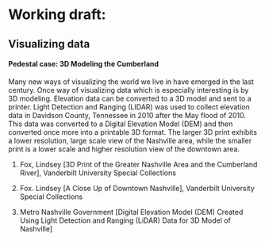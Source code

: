 # Working draft:
## Visualizing data
#### Pedestal case: 3D Modeling the Cumberland

Many new ways of visualizing the world we live in have emerged in the last century.  Once way of visualizing data which is especially interesting is by 3D modeling.  Elevation data can be converted to a 3D model and sent to a printer.  Light Detection and Ranging (LIDAR) was used to collect elevation data in Davidson County, Tennessee in 2010 after the May flood of 2010.  This data was converted to a Digital Elevation Model (DEM) and then converted once more into a printable 3D format.  The larger 3D print exhibits a lower resolution, large scale view of the Nashville area, while the smaller print is a lower scale and higher resolution view of the downtown area.

1) Fox, Lindsey [3D Print of the Greater Nashville Area and the Cumberland River], Vanderbilt University Special Collections

2) Fox. Lindsey [A Close Up of Downtown Nashville], Vanderbilt University Special Collections

3) Metro Nashville Government [Digital Elevation Model (DEM) Created Using Light Detection and Ranging (LiDAR) Data for 3D Model of Nashville]
